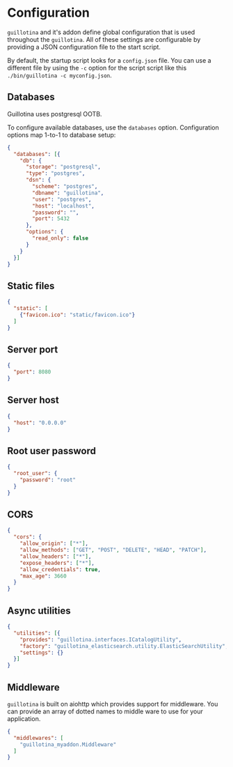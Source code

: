 # Configuration

`guillotina` and it's addon define global configuration that is used throughout
the `guillotina`. All of these settings are configurable by providing a
JSON configuration file to the start script.

By default, the startup script looks for a `config.json` file. You can use a different
file by using the `-c` option for the script script like this `./bin/guillotina -c myconfig.json`.


## Databases

Guillotina uses postgresql OOTB.

To configure available databases, use the `databases` option. Configuration options
map 1-to-1 to database setup:

```json
{
  "databases": [{
    "db": {
      "storage": "postgresql",
      "type": "postgres",
      "dsn": {
        "scheme": "postgres",
        "dbname": "guillotina",
        "user": "postgres",
        "host": "localhost",
        "password": "",
        "port": 5432
      },
      "options": {
        "read_only": false
      }
    }
  }]
}
```

## Static files

```json
{
  "static": [
    {"favicon.ico": "static/favicon.ico"}
  ]
}
```


## Server port

```json
{
  "port": 8080
}
```

## Server host

```json
{
  "host": "0.0.0.0"
}
```

## Root user password

```json
{
  "root_user": {
    "password": "root"
  }
}
```

## CORS

```json
{
  "cors": {
    "allow_origin": ["*"],
    "allow_methods": ["GET", "POST", "DELETE", "HEAD", "PATCH"],
    "allow_headers": ["*"],
    "expose_headers": ["*"],
    "allow_credentials": true,
    "max_age": 3660
  }
}
```

## Async utilities

```json
{
  "utilities": [{
    "provides": "guillotina.interfaces.ICatalogUtility",
    "factory": "guillotina_elasticsearch.utility.ElasticSearchUtility",
    "settings": {}
  }]
}
```

## Middleware

`guillotina` is built on aiohttp which provides support for middleware.
You can provide an array of dotted names to middle ware to use for your application.

```json
{
  "middlewares": [
    "guillotina_myaddon.Middleware"
  ]
}
```
